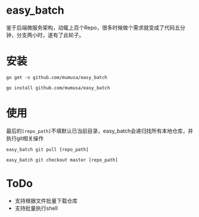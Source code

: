 # easy_batch
鉴于后端微服务架构，动辄上百个Repo，很多时候做个需求就变成了代码五分钟，分支两小时，遂有了此轮子。

# 安装
```shell
go get -v github.com/mumusa/easy_batch

go install github.com/mumusa/easy_batch
```

# 使用
最后的`[repo_path]`不填默认已当前目录，easy_batch会递归找所有本地仓库，并执行git相关操作
 ```shell
 easy_batch git pull [repo_path]

 easy_batch git checkout master [repo_path]
 
 ```
 
 # ToDo
 * 支持根据文件批量下载仓库
 * 支持批量执行shell
